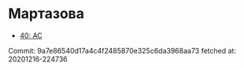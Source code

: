 # Мартазова
- [40: AC](40.md)

Commit: 9a7e86540d17a4c4f2485870e325c6da3968aa73
 fetched at: 20201216-224736
